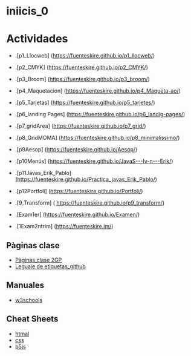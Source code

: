 # iniicis_0

# Actividades
* .[p1_Llocweb] (https://fuenteskire.github.io/p1_llocweb/)
* .[p2_CMYK] (https://fuenteskire.github.io/p2_CMYK/)
* .[p3_Broom] (https://fuenteskire.github.io/p3_broom/)
* .[p4_Maquetacion] (https://fuenteskire.github.io/p4_Maqueta-ao/)
* .[p5_Tarjetas] (https://fuenteskire.github.io/p5_tarjetes/)
* .[p6_landing Pages] (https://fuenteskire.github.io/p6_landig-pages/)
* .[p7_gridArea] (https://fuenteskire.github.io/p7_grid/)
* .[p8_GridMOMA] (https://fuenteskire.github.io/p8_minimalissimo/)
* .[p9Aesop] (https://fuenteskire.github.io/Aesop/)
* .[p10Menús] (https://fuenteskire.github.io/JavaS---Iv-n---Erik/)
* .[p11Javas_Erik_Pablo] (https://fuenteskire.github.io/Practica_javas_Erik_Pablo/)
* .[p12Portfoli] (https://fuenteskire.github.io/Portfoli/)

* .[9_Transform] ( https://fuenteskire.github.io/p9_transform/)
* .[Exam1er] (https://fuenteskire.github.io/Examen/)
* .[1Exam2ntrim] (https://fuenteskire.im/)

## Pàginas clase
* [Pàginas clase 2GP](https://arquesm.github.io/2GP/)
* [Leguaje de etiquetas_github](https://github.com/adam-p/markdown-here/wiki/Markdown-Cheatsheet)

## Manuales
* [w3schools](https://www.w3schools.com/)

## Cheat Sheets
* [htmal](https://websitesetup.org/HTML5-cheat-sheet.pdf)
* [css](https://websitesetup.org/wp-content/uploads/2016/10/wsu-css-cheat-sheet.pdf)
* [p5js](https://github.com/bmoren/p5js-cheat-sheet)
